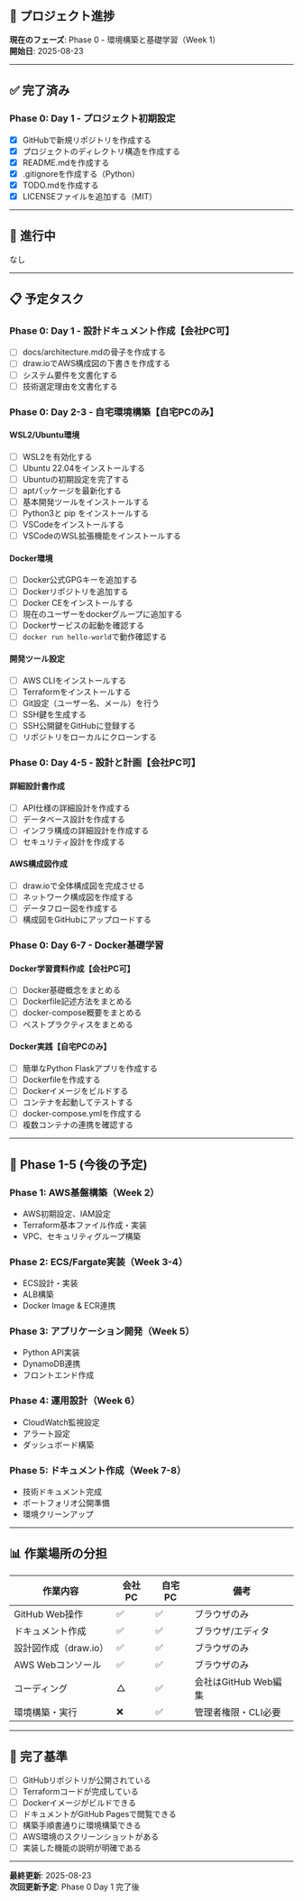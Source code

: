 ## 🎯 プロジェクト進捗

**現在のフェーズ**: Phase 0 - 環境構築と基礎学習（Week 1）  
**開始日**: 2025-08-23

---

## ✅ 完了済み

### Phase 0: Day 1 - プロジェクト初期設定
- [x] GitHubで新規リポジトリを作成する
- [x] プロジェクトのディレクトリ構造を作成する
- [x] README.mdを作成する  
- [x] .gitignoreを作成する（Python）
- [x] TODO.mdを作成する
- [x] LICENSEファイルを追加する（MIT）

---

## 🚀 進行中

なし

---

## 📋 予定タスク

### Phase 0: Day 1 - 設計ドキュメント作成【会社PC可】

- [ ] docs/architecture.mdの骨子を作成する
- [ ] draw.ioでAWS構成図の下書きを作成する
- [ ] システム要件を文書化する
- [ ] 技術選定理由を文書化する

### Phase 0: Day 2-3 - 自宅環境構築【自宅PCのみ】

#### WSL2/Ubuntu環境
- [ ] WSL2を有効化する
- [ ] Ubuntu 22.04をインストールする
- [ ] Ubuntuの初期設定を完了する
- [ ] aptパッケージを最新化する
- [ ] 基本開発ツールをインストールする
- [ ] Python3と pip をインストールする
- [ ] VSCodeをインストールする
- [ ] VSCodeのWSL拡張機能をインストールする

#### Docker環境
- [ ] Docker公式GPGキーを追加する
- [ ] Dockerリポジトリを追加する
- [ ] Docker CEをインストールする
- [ ] 現在のユーザーをdockerグループに追加する
- [ ] Dockerサービスの起動を確認する
- [ ] `docker run hello-world`で動作確認する

#### 開発ツール設定
- [ ] AWS CLIをインストールする
- [ ] Terraformをインストールする
- [ ] Git設定（ユーザー名、メール）を行う
- [ ] SSH鍵を生成する
- [ ] SSH公開鍵をGitHubに登録する
- [ ] リポジトリをローカルにクローンする

### Phase 0: Day 4-5 - 設計と計画【会社PC可】

#### 詳細設計書作成
- [ ] API仕様の詳細設計を作成する
- [ ] データベース設計を作成する
- [ ] インフラ構成の詳細設計を作成する
- [ ] セキュリティ設計を作成する

#### AWS構成図作成
- [ ] draw.ioで全体構成図を完成させる
- [ ] ネットワーク構成図を作成する
- [ ] データフロー図を作成する
- [ ] 構成図をGitHubにアップロードする

### Phase 0: Day 6-7 - Docker基礎学習

#### Docker学習資料作成【会社PC可】
- [ ] Docker基礎概念をまとめる
- [ ] Dockerfile記述方法をまとめる
- [ ] docker-compose概要をまとめる
- [ ] ベストプラクティスをまとめる

#### Docker実践【自宅PCのみ】
- [ ] 簡単なPython Flaskアプリを作成する
- [ ] Dockerfileを作成する
- [ ] Dockerイメージをビルドする
- [ ] コンテナを起動してテストする
- [ ] docker-compose.ymlを作成する
- [ ] 複数コンテナの連携を確認する

---

## 🎯 Phase 1-5 (今後の予定)

### Phase 1: AWS基盤構築（Week 2）
- AWS初期設定、IAM設定
- Terraform基本ファイル作成・実装
- VPC、セキュリティグループ構築

### Phase 2: ECS/Fargate実装（Week 3-4）
- ECS設計・実装
- ALB構築
- Docker Image & ECR連携

### Phase 3: アプリケーション開発（Week 5）
- Python API実装
- DynamoDB連携
- フロントエンド作成

### Phase 4: 運用設計（Week 6）
- CloudWatch監視設定
- アラート設定
- ダッシュボード構築

### Phase 5: ドキュメント作成（Week 7-8）
- 技術ドキュメント完成
- ポートフォリオ公開準備
- 環境クリーンアップ

---

## 📊 作業場所の分担

| 作業内容 | 会社PC | 自宅PC | 備考 |
|---|---|---|---|
| GitHub Web操作 | ✅ | ✅ | ブラウザのみ |
| ドキュメント作成 | ✅ | ✅ | ブラウザ/エディタ |
| 設計図作成（draw.io） | ✅ | ✅ | ブラウザのみ |
| AWS Webコンソール | ✅ | ✅ | ブラウザのみ |
| コーディング | △ | ✅ | 会社はGitHub Web編集 |
| 環境構築・実行 | ❌ | ✅ | 管理者権限・CLI必要 |

---

## 🎯 完了基準

- [ ] GitHubリポジトリが公開されている
- [ ] Terraformコードが完成している
- [ ] Dockerイメージがビルドできる
- [ ] ドキュメントがGitHub Pagesで閲覧できる
- [ ] 構築手順書通りに環境構築できる
- [ ] AWS環境のスクリーンショットがある
- [ ] 実装した機能の説明が明確である

---

**最終更新**: 2025-08-23  
**次回更新予定**: Phase 0 Day 1 完了後
